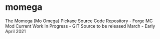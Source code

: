# momega
The Momega (Mo Omega)  Pickaxe Source Code Repository - Forge MC Mod
Current Work In Progress - GIT Source to be released March - Early April 2021
